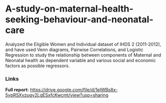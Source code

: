 # A-study-on-maternal-health-seeking-behaviour-and-neonatal-care
Analyzed the Eligible Women and Individual dataset of IHDS 2 (2011-2012), and have used Venn diagrams, Pairwise Correlations, and Logistic Regression to study the relationship between components of Maternal and Neonatal health as dependent variable and various social and economic factors as possible regressors.

### Links

**Full report:** https://drive.google.com/file/d/1elWBs8x-5ypRSXvzugv2LgESxfcKwcmt/view?usp=sharing
